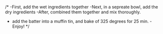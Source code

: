 /*
-First, add the wet ingredients together
-Next, in a sepreate bowl, add the dry ingredients
-After, combined them together and mix thoroughly.
- add the batter into a muffin tin, and bake of 325 degrees for 25 min.
-Enjoy!
*/
